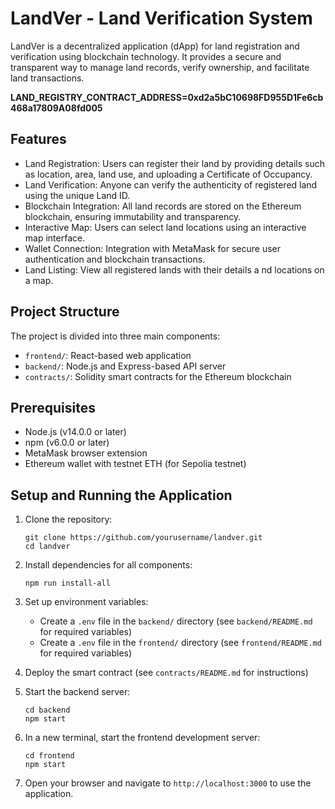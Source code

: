 # LandVer - Land Verification System

LandVer is a decentralized application (dApp) for land registration and verification using blockchain technology. It provides a secure and transparent way to manage land records, verify ownership, and facilitate land transactions.

**LAND_REGISTRY_CONTRACT_ADDRESS=0xd2a5bC10698FD955D1Fe6cb468a17809A08fd005**


## Features

- Land Registration: Users can register their land by providing details such as location, area, land use, and uploading a Certificate of Occupancy.
- Land Verification: Anyone can verify the authenticity of registered land using the unique Land ID.
- Blockchain Integration: All land records are stored on the Ethereum blockchain, ensuring immutability and transparency.
- Interactive Map: Users can select land locations using an interactive map interface.
- Wallet Connection: Integration with MetaMask for secure user authentication and blockchain transactions.
- Land Listing: View all registered lands with their details a
nd locations on a map.

## Project Structure

The project is divided into three main components:

- `frontend/`: React-based web application
- `backend/`: Node.js and Express-based API server
- `contracts/`: Solidity smart contracts for the Ethereum blockchain

## Prerequisites

- Node.js (v14.0.0 or later)
- npm (v6.0.0 or later)
- MetaMask browser extension
- Ethereum wallet with testnet ETH (for Sepolia testnet)

## Setup and Running the Application

1. Clone the repository:
   ```
   git clone https://github.com/yourusername/landver.git
   cd landver
   ```

2. Install dependencies for all components:
   ```
   npm run install-all
   ```

3. Set up environment variables:
   - Create a `.env` file in the `backend/` directory (see `backend/README.md` for required variables)
   - Create a `.env` file in the `frontend/` directory (see `frontend/README.md` for required variables)

4. Deploy the smart contract (see `contracts/README.md` for instructions)

5. Start the backend server:
   ```
   cd backend
   npm start
   ```

6. In a new terminal, start the frontend development server:
   ```
   cd frontend
   npm start
   ```

7. Open your browser and navigate to `http://localhost:3000` to use the application.